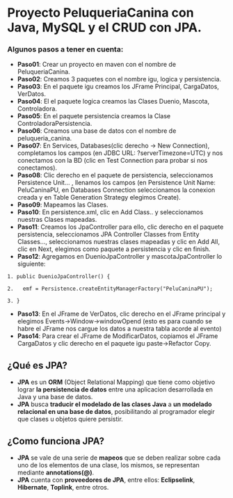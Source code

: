 # Proyecto PeluqueriaCanina con Java, MySQL y el CRUD con JPA.
### Algunos pasos a tener en cuenta:
- **Paso01**: Crear un proyecto en maven con el nombre de PeluqueriaCanina.
- **Paso02**: Creamos 3 paquetes con el nombre igu, logica y persistencia.
- **Paso03**: En el paquete igu creamos los JFrame Principal, CargaDatos, VerDatos.
- **Paso04**: El el paquete logica creamos las Clases Duenio, Mascota, Controladora.
- **Paso05**: En el paquete persistencia creamos la Clase ControladoraPersistencia.
- **Paso06**: Creamos una base de datos con el nombre de peluqueria_canina.
- **Paso07**: En Services, Databases(clic derecho -> New Connection), completamos los campos (en JDBC URL: ?serverTimezone=UTC) y nos conectamos con la BD (clic en Test Connection para probar si nos conectamos).
- **Paso08**: Clic derecho en el paquete de persistencia, seleccionamos Persistence Unit... , llenamos los campos (en Persistence Unit Name: PeluCaninaPU, en Databases Connection seleccionamos la conexion creada y en Table Generation Strategy elegimos Create).
- **Paso09**: Mapeamos las Clases.
- **Paso10**: En persistence.xml, clic en Add Class.. y seleccionamos nuestras Clases mapeadas.
- **Paso11**: Creamos los JpaController para ello, clic derecho en el paquete persistencia, seleccionamos JPA Controller Classes from Entity Classes..., seleccionamos nuestras clases mapeadas y clic en Add All, clic en Next, elegimos como paquete a persistencia y clic en finish.
- **Paso12**: Agregamos en DuenioJpaController y mascotaJpaController lo siguiente:
  
 `1. public DuenioJpaController() {`

 `2.   emf = Persistence.createEntityManagerFactory("PeluCaninaPU");`
 
 `3. }`
 
- **Paso13**: En el JFrame de VerDatos, clic derecho en el JFrame principal y elegimos Events->Window->windowOpend (esto es para cuando se habre el JFrame nos cargue los datos a nuestra tabla acorde al evento)
- **Paso14**: Para crear el JFrame de ModificarDatos, copiamos el JFrame CargaDatos y clic derecho en el paquete igu paste->Refactor Copy.
## ¿Qué es JPA?
- **JPA** es un **ORM** (Object Relational Mapping) que tiene como objetivo lograr **la persistencia de datos** entre una aplicacion desarrollada en Java y una base de datos.
- **JPA** busca **traducir el modelado de las clases Java** a **un modelado relacional en una base de datos**, posibilitando al programador elegir que clases u objetos quiere persistir.
## ¿Como funciona JPA?
- **JPA** se vale de una serie de **mapeos** que se deben realizar sobre cada uno de los elementos de una clase, los mismos, se representan mediante **annotations(@)**.
- **JPA** cuenta con **proveedores de JPA**, entre ellos: **Eclipselink**, **Hibernate**, **Toplink**, entre otros.
